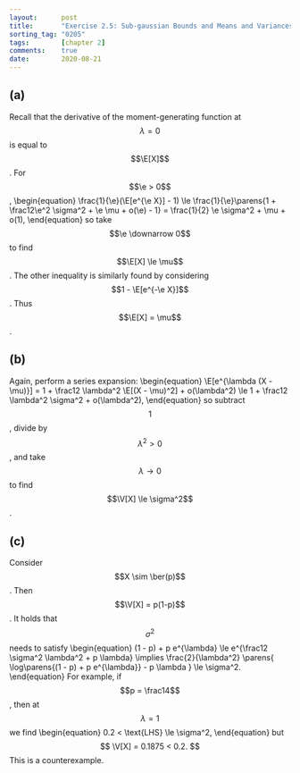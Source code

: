 ```yaml
---
layout:      post
title:       "Exercise 2.5: Sub-gaussian Bounds and Means and Variances"
sorting_tag: "0205"
tags:        [chapter 2]
comments:    true
date:        2020-08-21
---
```


## (a)

Recall that the derivative of the moment-generating function at $$\lambda = 0$$ is equal to $$\E[X]$$.
For $$\e > 0$$,
\begin{equation}
    \frac{1}{\e}(\E[e^{\e X}] - 1)
    \le \frac{1}{\e}\parens{1 + \frac12\e^2 \sigma^2 + \e \mu + o(\e) - 1}
    = \frac{1}{2} \e \sigma^2 + \mu + o(1),
\end{equation}
so take $$\e \downarrow 0$$ to find $$\E[X] \le \mu$$.
The other inequality is similarly found by considering $$1 - \E[e^{-\e X}]$$.
Thus $$\E[X] = \mu$$.

## (b)

Again, perform a series expansion:
\begin{equation}
    \E[e^{\lambda (X - \mu)}]
    = 1 + \frac12 \lambda^2 \E[(X - \mu)^2] + o(\lambda^2)
    \le 1 + \frac12 \lambda^2 \sigma^2 + o(\lambda^2),
\end{equation}
so subtract $$1$$, divide by $$\lambda^2 > 0$$, and take $$\lambda \to 0$$ to find $$\V[X] \le \sigma^2$$.

## (c)

Consider $$X \sim \ber(p)$$.
Then $$\V[X] = p(1-p)$$.
It holds that $$\sigma^2$$ needs to satisfy
\begin{equation}
    (1 - p) + p e^{\lambda} \le e^{\frac12 \sigma^2 \lambda^2 + p \lambda}
    \implies
    \frac{2}{\lambda^2} \parens{
        \log\parens{(1 - p) + p e^{\lambda}}
        - p \lambda
    }
    \le \sigma^2.
\end{equation}
For example, if $$p = \frac14$$, then at $$\lambda = 1$$ we find
\begin{equation}
    0.2 < \text{LHS} \le \sigma^2,
\end{equation}
but
$$
    \V[X] = 0.1875 < 0.2.
$$
This is a counterexample.
